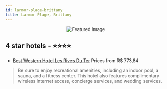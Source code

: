 ```yaml
---
id: larmor-plage-brittany
title: Larmor Plage, Brittany
---
```


<center><img src="https://i.travelapi.com/hotels/2000000/1220000/1217900/1217874/ef6fef0e_z.jpg" alt="Featured Image" /></center>


##  4 star hotels - ⭐️⭐️⭐️⭐️

-    [Best Western Hotel Les Rives Du Ter](https://us.hurb.com/hotels/larmor-plage/best-western-hotel-les-rives-du-ter-JNP-JP921089?cmp=18055) Prices from R$ 773,84
   > Be sure to enjoy recreational amenities, including an indoor pool, a sauna, and a fitness center. This hotel also features complimentary wireless Internet access, concierge services, and wedding services.
